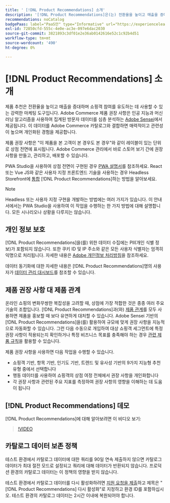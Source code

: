 ```yaml
---
title: ' [!DNL Product Recommendations] 소개'
description: '[!DNL Product Recommendations]은(는) 전환율을 높이고 매출을 증대하며 쇼핑객 참여를 촉진하는 데 사용할 수 있는 강력한 마케팅 도구입니다.'
recommendations: noCatalog
badgePaas: label="PaaS만" type="Informative" url="https://experienceleague.adobe.com/en/docs/commerce/user-guides/product-solutions" tooltip="Adobe Commerce 온 클라우드 프로젝트(Adobe 관리 PaaS 인프라) 및 온프레미스 프로젝트에만 적용됩니다."
exl-id: 72850cfd-555c-4e0e-ac3e-097e6dac2030
source-git-commit: 3821893c3df01e2e36ab0142616e52c1c92b4d51
workflow-type: tm+mt
source-wordcount: '490'
ht-degree: 0%

---
```


# [!DNL Product Recommendations] 소개

제품 추천은 전환율을 높이고 매출을 증대하며 쇼핑객 참여를 유도하는 데 사용할 수 있는 강력한 마케팅 도구입니다. Adobe Commerce 제품 권장 사항은 인공 지능과 머신 러닝 알고리즘을 사용하여 집계된 방문자 데이터를 심층 분석하는 [Adobe Sensei](https://www.adobe.com/sensei.html)에서 제공됩니다. 이 데이터를 Adobe Commerce 카탈로그와 결합하면 매력적이고 관련성이 높으며 개인화된 경험을 제공합니다.

제품 권장 사항은 &quot;이 제품을 본 고객이 본 경우도 본 경우&quot;와 같이 레이블이 있는 단위로 상점 전면에 표시됩니다. Adobe Commerce 관리에서 바로 스토어 보기 간에 권장 사항을 만들고, 관리하고, 배포할 수 있습니다.

PWA Studio을 사용하여 상점 전면이 구현된 경우 [PWA 설명서](https://developer.adobe.com/commerce/pwa-studio/integrations/product-recommendations/)를 참조하세요. React 또는 Vue JS와 같은 사용자 지정 프론트엔드 기술을 사용하는 경우 Headless Storefront에 [통합](headless.md) [!DNL Product Recommendations]하는 방법을 알아보세요.

>[!NOTE]
>
>Headless 또는 사용자 지정 구현을 개발하는 방법에는 여러 가지가 있습니다. 이 안내서에서는 PWA Studio을 사용하여 이 작업을 수행하는 한 가지 방법에 대해 설명합니다. 모든 시나리오나 상황을 다루지는 않습니다.

## 개인 정보 보호

[!DNL Product Recommendations]을(를) 위한 데이터 수집에는 PII(개인 식별 정보)가 포함되지 않습니다. 또한 쿠키 ID 및 IP 주소와 같은 모든 사용자 식별자는 엄격히 익명으로 처리됩니다. 자세한 내용은 [Adobe 개인정보 처리방침](https://www.adobe.com/privacy/policy.html)을 참조하세요.

데이터 동기화에 대한 자세한 내용은 [!DNL Product Recommendations]명의 사용자가 [데이터 관리 대시보드](https://experienceleague.adobe.com/docs/commerce-admin/systems/data-transfer/data-dashboard.html)를 참조할 수 있습니다.

## 제품 권장 사항 대 제품 관계

온라인 쇼핑의 변화무쌍한 복잡성을 고려할 때, 상점에 가장 적합한 것은 종종 여러 주요 기술의 조합입니다. [!DNL Product Recommendations]과(와) [제품 관계](https://experienceleague.adobe.com/docs/commerce-admin/marketing/promotions/product-relationships/product-relationships.html)를 모두 사용하면 제품을 홍보할 때 보다 유연하게 대처할 수 있습니다. Adobe Sensei 기반의 [!DNL Product Recommendations]을(를) 활용하여 규모에 맞게 권장 사항을 지능적으로 자동화할 수 있습니다. 그런 다음 수동으로 개입하여 대상 쇼핑객 세그먼트에 특정 권장 사항이 적용되는지 확인하거나 특정 비즈니스 목표를 충족해야 하는 경우 [관련 제품 규칙](https://experienceleague.adobe.com/docs/commerce-admin/marketing/promotions/product-relationships/product-related-rules.html)을 활용할 수 있습니다.

제품 권장 사항을 사용하면 다음 작업을 수행할 수 있습니다.

- 쇼핑객 기반, 항목 기반, 인기도 기반, 트렌드 및 유사성 기반의 9가지 지능형 추천 유형 중에서 선택합니다
- 행동 데이터를 사용하여 쇼핑객의 상점 여정 전체에서 권장 사항을 개인화합니다
- 각 권장 사항과 관련된 주요 지표를 측정하여 권장 사항의 영향을 이해하는 데 도움이 됩니다

## [!DNL Product Recommendations] 데모

[!DNL Product Recommendations]에 대해 알아보려면 이 비디오 보기:

>[!VIDEO](https://video.tv.adobe.com/v/343991?quality=12)

## 카탈로그 데이터 보존 정책

테스트 환경에서 카탈로그 데이터에 대한 쿼리를 90일 연속 제출하지 않으면 카탈로그 데이터가 최대 절전 모드로 설정되고 쿼리에 대해 데이터가 반환되지 않습니다. 프로덕션 환경의 카탈로그 데이터는 이 정책의 영향을 받지 않습니다.

테스트 환경에서 카탈로그 데이터를 다시 활성화하려면 [지원 요청을 제출](https://experienceleague.adobe.com/en/docs/commerce-knowledge-base/kb/help-center-guide/magento-help-center-user-guide#experience-league-start-page)하고 제목은 &quot;[!DNL Product Recommendations] 다시 활성화&quot;로 지정하고 환경 ID를 포함하십시오. 테스트 환경의 카탈로그 데이터는 2시간 이내에 복원되어야 합니다.
